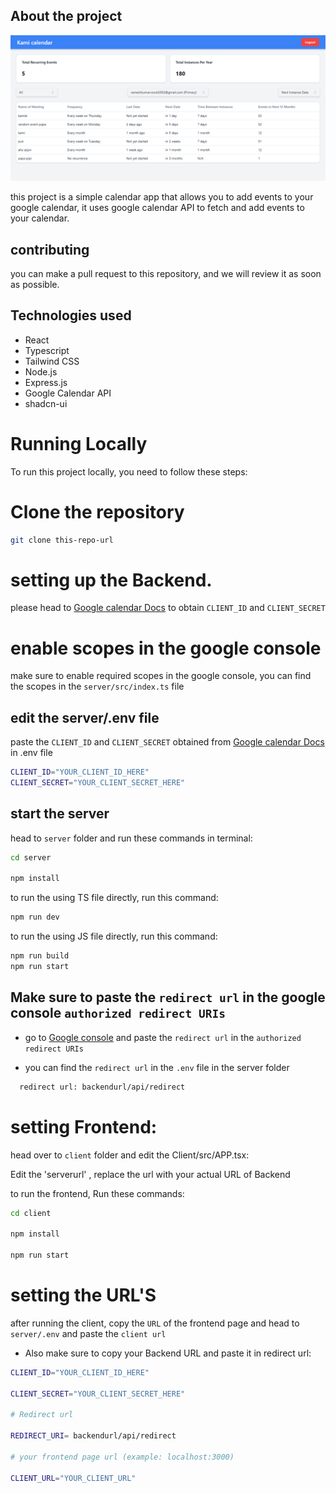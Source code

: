 ## About the project

![kami calendar](./client/public/kamical.png)

this project is a simple calendar app that allows you to add events to your google calendar, it uses google calendar API to fetch and add events to your calendar.

## contributing

you can make a pull request to this repository, and we will review it as soon as possible.


## Technologies used

- React
- Typescript
- Tailwind CSS
- Node.js
- Express.js
- Google Calendar API
- shadcn-ui


# Running Locally 

To run this project locally, you need to follow these steps:

# Clone the repository

```bash
git clone this-repo-url
``` 



# setting up the Backend.

please head to [Google calendar Docs](https://developers.google.com/calendar/api/quickstart/js) to obtain `CLIENT_ID` and `CLIENT_SECRET`

# enable scopes in the google console

make sure to enable required scopes in the google console, you can find the scopes in the `server/src/index.ts` file

## edit the server/.env file

paste the `CLIENT_ID` and `CLIENT_SECRET` obtained from  [Google calendar Docs](https://developers.google.com/calendar/api/quickstart/js) in .env file

```bash
CLIENT_ID="YOUR_CLIENT_ID_HERE"
CLIENT_SECRET="YOUR_CLIENT_SECRET_HERE"
```

## start the server


head to `server` folder and run these commands in terminal: 

```bash
cd server

npm install
```

to run the using TS file directly, run this command:

```bash
npm run dev
```

to run the using JS file directly, run this command:

```bash
npm run build
npm run start
``` 

## Make sure to paste the `redirect url` in the google console `authorized redirect URIs`

* go to [Google console](https://console.cloud.google.com/apis/credentials?project) and paste the `redirect url` in the `authorized redirect URIs` 

* you can find the `redirect url` in the `.env` file in the server folder

```bash
  redirect url: backendurl/api/redirect
```

# setting Frontend:

head over to `client` folder and edit the Client/src/APP.tsx:

Edit the 'serverurl' , replace the url with your actual URL of Backend


to run the frontend, Run these commands: 

```bash
cd client

npm install

npm run start

```


# setting the URL'S 

after running the client, copy the `URL` of the frontend page and head to `server/.env` and paste the  `client url`

* Also make sure to copy your Backend URL and paste it in redirect url: 

```bash
CLIENT_ID="YOUR_CLIENT_ID_HERE"

CLIENT_SECRET="YOUR_CLIENT_SECRET_HERE"

# Redirect url

REDIRECT_URI= backendurl/api/redirect

# your frontend page url (example: localhost:3000)

CLIENT_URL="YOUR_CLIENT_URL"


```

